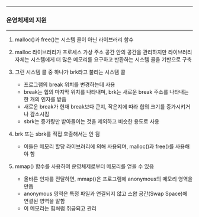 -----
### 운영체제의 지원
-----
1. malloc()과 free()는 시스템 콜이 아닌 라이브러리 함수
2. malloc 라이브러리가 프로세스 가상 주소 공간 안의 공간을 관리하지만 라이브러리 자체는 시스템에게 더 많은 메모리를 요구하고 반환하는 시스템 콜을 기반으로 구축
3. 그런 시스템 콜 중 하나가 brk라고 불리는 시스템 콜
   - 프로그램의 break 위치를 변경하는데 사용
   - break는 힙의 마지막 위치를 나타내며, brk는 새로운 break 주소를 나타내는 한 개의 인자를 받음
   - 새로운 break가 현재 break보다 큰지, 작은지에 따라 힙의 크기를 증가시키거나 감소시킴
   - sbrk는 증가량만 받아들이는 것을 제외하고 비슷한 용도로 사용

4. brk 또는 sbrk를 직접 호출해서는 안 됨
   - 이들은 메모리 할당 라이브러리에 의해 사용되며, malloc()과 free()를 사용해야 함

5. mmap() 함수를 사용하여 운영체제로부터 메모리를 얻을 수 있음
   - 올바른 인자를 전달하면, mmap()은 프로그램에 anonymous의 메모리 영역을 만듬
   - anonymous 영역은 특정 파일과 연결되지 않고 스왑 공간(Swap Space)에 연결된 영역을 말함
   - 이 메모리는 힙처럼 취급되고 관리

